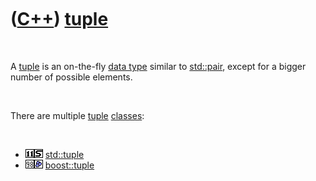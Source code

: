 



 

 

 

 

 

([C++](Cpp.htm)) [tuple](CppTuple.htm)
======================================

 

A [tuple](CppTuple.htm) is an on-the-fly [data type](CppDataType.htm)
similar to [std::pair](CppPair.htm), except for a bigger number of
possible elements.

 

There are multiple [tuple](CppTuple.htm) [classes](CppClass.htm):

 

-   ![C++11](PicCpp11.png)![STL](PicStl.png)
    [std::tuple](CppStdTuple.htm)
-   ![C++98](PicCpp98.png)![Boost](PicBoost.png)
    [boost::tuple](CppBoostTuple.htm)

 

 

 

 

 





 



